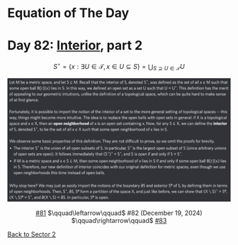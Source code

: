 # Equation of The Day

# Day 82: [Interior](https://en.wikipedia.org/wiki/Interior_(topology)), part 2

$$S^\circ=\{x:\exists U\in\mathcal T, x\in U\subseteq S\}=\bigcup_{S\supseteq U\in\mathcal T}U$$

<picture><img alt="Day 82" src="0082.png"></picture>

<center><a href="0081.html">#81</a> $\qquad\leftarrow\qquad$ #82 (December 19, 2024) $\qquad\rightarrow\qquad$ <a href="0083.html">#83</a></center>

[Back to Sector 2](../64-127.md)

<script data-goatcounter="https://zswu.goatcounter.com/count" async src="//gc.zgo.at/count.js"></script>
<script src="https://utteranc.es/client.js" repo="12AbBa/eotd" issue-term="pathname" theme="github-light" crossorigin="anonymous" async> </script>